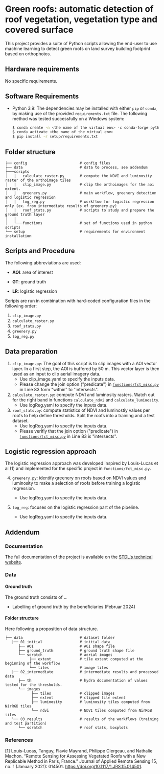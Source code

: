 # Green roofs: automatic detection of roof vegetation, vegetation type and covered surface

This project provides a suite of Python scripts allowing the end-user to use machine learning to detect green roofs on land survey building footprint based on orthophotos. 

## Hardware requirements

No specific requirements. 

## Software Requirements

* Python 3.9: The dependencies may be installed with either `pip` or `conda`, by making use of the provided `requirements.txt` file. The following method was tested successfully on a Windows system: 

    ```bash
    $ conda create -n <the name of the virtual env> -c conda-forge python=3.9 gdal
    $ conda activate <the name of the virtual env>
    $ pip install -r setup/requirements.txt
    ```

## Folder structure

```
├── config                        # config files
├── data                          # data to process, see addendum
├───scripts
│   │   calculate_raster.py       # compute the NDVI and luminosity raster of the orthoimage tiles 
│   |   clip_image.py             # clip the orthoimages for the aoi extent. 
│   |   greenery.py               # main workflow, greenery detection and logistic regression
│   |   log_reg.py                # workflow for logistic regression only (ex. from intermediate results of greenery.py)
│   |   roof_stats.py             # scripts to study and prepare the ground truth layer
│   |   
│   └───functions                 # set of functions used in python scripts
└── setup                         # requirements for environment installation
```

## Scripts and Procedure

The following abbreviations are used:

* **AOI**: area of interest

* **GT**: ground truth

* **LR**: logistic regression

Scripts are run in combination with hard-coded configuration files in the following order: 

1. `clip_image.py`
2. `calculate_raster.py`
3. `roof_stats.py`
4. `greenery.py`
5. `log_reg.py`


## Data preparation
1. `clip_image.py`: The goal of this script is to clip images with a AOI vector layer. In a first step, the AOI is buffered by 50 m. This vector layer is then used as an input to clip aerial imagery data.
	* Use clip_image.yaml to specify the inputs data. 
	* Please change the join option ("predicate") in [`functions/fct_misc.py`](./scripts/functions/fct_misc.py) in Line 83 form "within" to "intersects". 
2. `calculate_raster.py`: compute NDVI and luminosity rasters. Watch out for the right band in functions `calculate_ndvi` and `calculate_luminosity`. 
	* Use logReg.yaml to specify the inputs data.
3. `roof_stats.py`: compute statistics of NDVI and luminostiy values per roofs to help define thresholds. Split the roofs into a training and a test dataset. 
	* Use logReg.yaml to specify the inputs data.
	* Please verifiy that the join option ("predicate") in [`functions/fct_misc.py`](./scripts/functions/fct_misc.py) in Line 83 is "intersects".

## Logistic regression approach
The logistic regression approach was developed inspired by Louis-Lucas et al (1) and implemented for the specific project in `functions/fct_misc.py`. 

4. `greenery.py`: identify greenery on roofs based on NDVI values and luminosity to make a selection of roofs before training a logistic regression. 
	* Use logReg.yaml to specify the inputs data.

5. `log_reg`: focuses on the logistic regression part of the pipeline.
	* Use logReg.yaml to specify the inputs data.



## Addendum

### Documentation
The full documentation of the project is available on the [STDL's technical website](https://tech.stdl.ch/PROJ-VEGROOFS/).

### Data 

#### Ground truth 

The ground truth consists of ...
* Labelling of ground truth by the beneficiaries (Februar 2024)


#### Folder structure 
Here following a proposition of data structure.

```
├── data                          # dataset folder
   ├── 01_initial                 # initial data 
      ├── AOI                     # AOI shape file
      ├── ground_truth            # ground truth shape file
      └── scratch                 # aerial images
           ├── extent             # tile extent computed at the beginning of the workflow
           └── tiles              # image tiles
   ├── 02_intermediate            # intermediate results and processed data
      ├── th                      # hydra documentation of values tested for the thresholds. 
      └── images
            ├── tiles             # clipped images
            ├── extent            # clipped tile extent 
            ├── luminosity        # luminosity tiles computed from NirRGB tiles
            └── ndvi              # NDVI tiles computed from NirRGB tiles
   └── 03_results                 # results of the workflows (training and test partition)
      └── scratch                 # roof stats, boxplots
```

### References
[1] Louis-Lucas, Tanguy, Flavie Mayrand, Philippe Clergeau, and Nathalie Machon. “Remote Sensing for Assessing Vegetated Roofs with a New Replicable Method in Paris, France.” Journal of Applied Remote Sensing 15, no. 1 (January 2021): 014501. https://doi.org/10.1117/1.JRS.15.014501.
